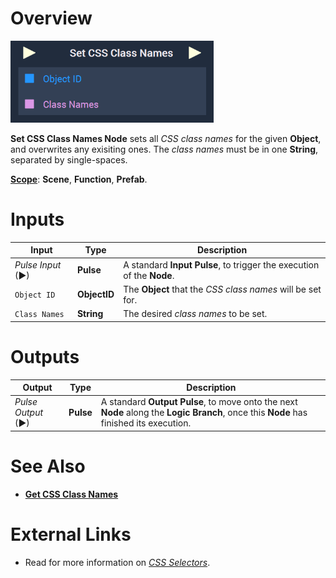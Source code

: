 # Overview

![The Set CSS Class Names Node.](../../../.gitbook/assets/setcssclassnames.png)

**Set CSS Class Names Node** sets all *CSS class names* for the given **Object**, and overwrites any exisiting ones. The *class names* must be in one **String**, separated by single-spaces. 

[**Scope**](../../overview.md#scopes): **Scene**, **Function**, **Prefab**.


# Inputs

|Input|Type|Description|
|---|---|---|
|*Pulse Input* (►)|**Pulse**|A standard **Input Pulse**, to trigger the execution of the **Node**.|
|`Object ID`|**ObjectID**|The **Object** that the *CSS class names* will be set for.|
|`Class Names`|**String**|The desired *class names* to be set.|

# Outputs

|Output|Type|Description|
|---|---|---|
|*Pulse Output* (►)|**Pulse**|A standard **Output Pulse**, to move onto the next **Node** along the **Logic Branch**, once this **Node** has finished its execution.|

# See Also

* [**Get CSS Class Names**](getcssclassnames.md)

# External Links

* Read for more information on [*CSS Selectors*](https://en.wikipedia.org/wiki/CSS#Selector).







